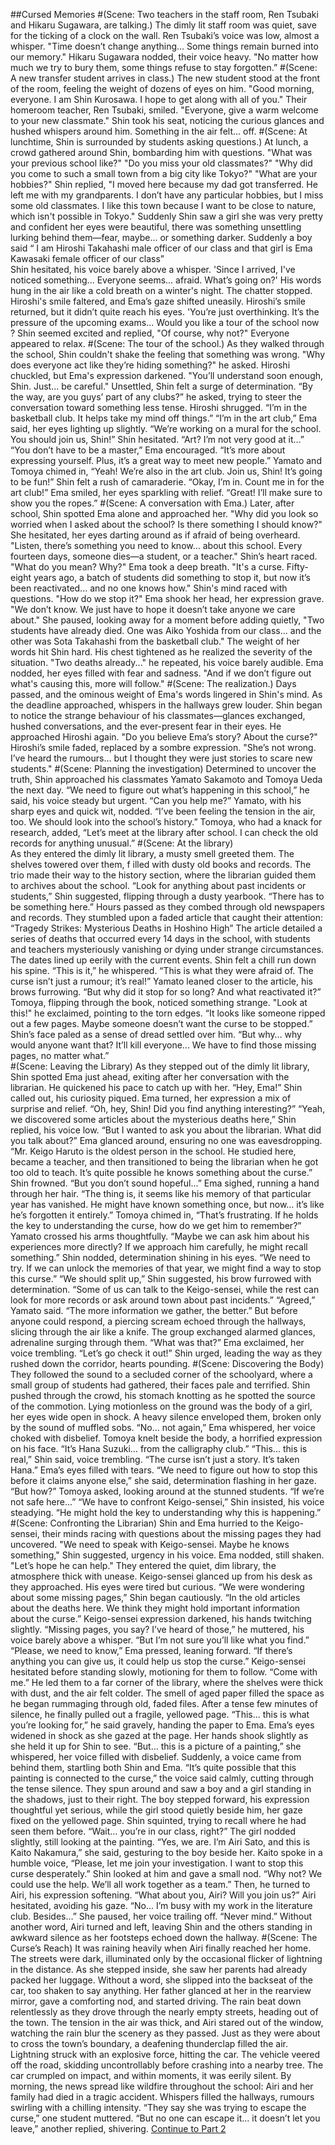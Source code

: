 ##Cursed Memories
#(Scene: Two teachers in the staff room, Ren Tsubaki and Hikaru Sugawara, are talking.) 
The dimly lit staff room was quiet, save for the ticking of a clock on the wall. Ren Tsubaki’s voice was 
low, almost a whisper. 
"Time doesn’t change anything... Some things remain burned into our memory." 
Hikaru Sugawara nodded, their voice heavy. 
"No matter how much we try to bury them, some things refuse to stay forgotten.” 
#(Scene: A new transfer student arrives in class.) 
The new student stood at the front of the room, feeling the weight of dozens of eyes on him. 
"Good morning, everyone. I am Shin Kurosawa. I hope to get along with all of you." 
Their homeroom teacher, Ren Tsubaki, smiled. 
"Everyone, give a warm welcome to your new classmate." 
Shin took his seat, noticing the curious glances and hushed whispers around him. Something in the 
air felt... off. 
#(Scene: At lunchtime, Shin is surrounded by students asking questions.) 
At lunch, a crowd gathered around Shin, bombarding him with questions. 
"What was your previous school like?" 
"Do you miss your old classmates?" 
"Why did you come to such a small town from a big city like Tokyo?" 
"What are your hobbies?" 
Shin replied, "I moved here because my dad got transferred. He left me with my grandparents. I 
don’t have any particular hobbies, but I miss some old classmates. I like this town because I want to 
be close to nature, which isn't possible in Tokyo." 
Suddenly Shin saw a girl she was very pretty and confident her eyes were beautiful, there was 
something unsettling lurking behind them—fear, maybe... or something darker. Suddenly a boy said 
“ I am Hiroshi Takahashi male officer of our class and that girl is Ema Kawasaki female officer of our 
class”  
Shin hesitated, his voice barely above a whisper. 'Since I arrived, I've noticed something... Everyone 
seems... afraid. What’s going on?' 
His words hung in the air like a cold breath on a winter's night. The chatter stopped. Hiroshi's smile 
faltered, and Ema’s gaze shifted uneasily. 
Hiroshi’s smile returned, but it didn’t quite reach his eyes. 'You’re just overthinking. It’s the pressure 
of the upcoming exams... Would you like a tour of the school now ? 
Shin seemed excited and replied, "Of course, why not?" 
Everyone appeared to relax. 
#(Scene: The tour of the school.) 
As they walked through the school, Shin couldn't shake the feeling that something was wrong. 
"Why does everyone act like they’re hiding something?" he asked. 
Hiroshi chuckled, but Ema's expression darkened. 
"You’ll understand soon enough, Shin. Just... be careful." 
Unsettled, Shin felt a surge of determination. “By the way, are you guys’ part of any clubs?” he asked, 
trying to steer the conversation toward something less tense. 
Hiroshi shrugged. “I’m in the basketball club. It helps take my mind off things.” 
“I’m in the art club,” Ema said, her eyes lighting up slightly. “We’re working on a mural for the school. 
You should join us, Shin!” 
Shin hesitated. “Art? I’m not very good at it…” 
“You don’t have to be a master,” Ema encouraged. “It’s more about expressing yourself. Plus, it’s a 
great way to meet new people.” 
Yamato and Tomoya chimed in, “Yeah! We’re also in the art club. Join us, Shin! It’s going to be fun!” 
Shin felt a rush of camaraderie. “Okay, I’m in. Count me in for the art club!” 
Ema smiled, her eyes sparkling with relief. “Great! I’ll make sure to show you the ropes.” 
#(Scene: A conversation with Ema.) 
Later, after school, Shin spotted Ema alone and approached her. 
"Why did you look so worried when I asked about the school? Is there something I should know?" 
She hesitated, her eyes darting around as if afraid of being overheard. 
"Listen, there’s something you need to know... about this school. Every fourteen days, someone 
dies—a student, or a teacher." 
Shin’s heart raced. 
"What do you mean? Why?" 
Ema took a deep breath. 
"It's a curse. Fifty-eight years ago, a batch of students did something to stop it, but now it’s been 
reactivated... and no one knows how." 
Shin's mind raced with questions. 
"How do we stop it?" 
Ema shook her head, her expression grave. 
"We don’t know. We just have to hope it doesn’t take anyone we care about." 
She paused, looking away for a moment before adding quietly, "Two students have already died. One 
was Aiko Yoshida from our class... and the other was Sota Takahashi from the basketball club." 
The weight of her words hit Shin hard. His chest tightened as he realized the severity of the situation. 
"Two deaths already..." he repeated, his voice barely audible. 
Ema nodded, her eyes filled with fear and sadness. "And if we don’t figure out what's causing this, 
more will follow." 
#(Scene: The realization.) 
Days passed, and the ominous weight of Ema's words lingered in Shin's mind. As the deadline 
approached, whispers in the hallways grew louder. 
Shin began to notice the strange behaviour of his classmates—glances exchanged, hushed 
conversations, and the ever-present fear in their eyes. 
He approached Hiroshi again. 
"Do you believe Ema’s story? About the curse?" 
Hiroshi’s smile faded, replaced by a sombre expression. 
"She’s not wrong. I’ve heard the rumours... but I thought they were just stories to scare new 
students." 
#(Scene: Planning the investigation) 
Determined to uncover the truth, Shin approached his classmates Yamato Sakamoto and Tomoya 
Ueda the next day. “We need to figure out what’s happening in this school,” he said, his voice steady 
but urgent. “Can you help me?” 
Yamato, with his sharp eyes and quick wit, nodded. “I’ve been feeling the tension in the air, too. We 
should look into the school’s history.” 
Tomoya, who had a knack for research, added, “Let’s meet at the library after school. I can check the 
old records for anything unusual.” 
#(Scene: At the library)  
As they entered the dimly lit library, a musty smell greeted them. The shelves towered over them, 
f
 illed with dusty old books and records. The trio made their way to the history section, where the 
librarian guided them to archives about the school. 
“Look for anything about past incidents or students,” Shin suggested, flipping through a dusty 
yearbook. “There has to be something here.” 
Hours passed as they combed through old newspapers and records. They stumbled upon a faded 
article that caught their attention: 
“Tragedy Strikes: Mysterious Deaths in Hoshino High” 
The article detailed a series of deaths that occurred every 14 days in the school, with students and 
teachers mysteriously vanishing or dying under strange circumstances. The dates lined up eerily with 
the current events. 
Shin felt a chill run down his spine. “This is it,” he whispered. “This is what they were afraid of. The 
curse isn’t just a rumour; it’s real!” 
Yamato leaned closer to the article, his brows furrowing. “But why did it stop for so long? And what 
reactivated it?” 
Tomoya, flipping through the book, noticed something strange. "Look at this!" he exclaimed, pointing 
to the torn edges. “It looks like someone ripped out a few pages. Maybe someone doesn’t want the 
curse to be stopped.” 
Shin’s face paled as a sense of dread settled over him. “But why… why would anyone want that? It’ll 
kill everyone... We have to find those missing pages, no matter what.”  
#(Scene: Leaving the Library) 
As they stepped out of the dimly lit library, Shin spotted Ema just ahead, exiting after her 
conversation with the librarian. He quickened his pace to catch up with her. 
“Hey, Ema!” Shin called out, his curiosity piqued. 
Ema turned, her expression a mix of surprise and relief. “Oh, hey, Shin! Did you find anything 
interesting?” 
“Yeah, we discovered some articles about the mysterious deaths here,” Shin replied, his voice low. 
“But I wanted to ask you about the librarian. What did you talk about?” 
Ema glanced around, ensuring no one was eavesdropping. “Mr. Keigo Haruto is the oldest person in 
the school. He studied here, became a teacher, and then transitioned to being the librarian when he 
got too old to teach. It’s quite possible he knows something about the curse.” 
Shin frowned. “But you don’t sound hopeful…” 
Ema sighed, running a hand through her hair. “The thing is, it seems like his memory of that 
particular year has vanished. He might have known something once, but now… it’s like he’s forgotten 
it entirely.” 
Tomoya chimed in, “That’s frustrating. If he holds the key to understanding the curse, how do we get 
him to remember?” 
Yamato crossed his arms thoughtfully. “Maybe we can ask him about his experiences more directly? 
If we approach him carefully, he might recall something.” 
Shin nodded, determination shining in his eyes. “We need to try. If we can unlock the memories of 
that year, we might find a way to stop this curse.” 
“We should split up,” Shin suggested, his brow furrowed with determination. “Some of us can talk to 
the Keigo-sensei, while the rest can look for more records or ask around town about past incidents.” 
“Agreed,” Yamato said. “The more information we gather, the better.” 
But before anyone could respond, a piercing scream echoed through the hallways, slicing through 
the air like a knife. The group exchanged alarmed glances, adrenaline surging through them. 
“What was that?” Ema exclaimed, her voice trembling. 
“Let’s go check it out!” Shin urged, leading the way as they rushed down the corridor, hearts 
pounding. 
#(Scene: Discovering the Body) 
They followed the sound to a secluded corner of the schoolyard, where a small group of students 
had gathered, their faces pale and terrified. 
Shin pushed through the crowd, his stomach knotting as he spotted the source of the commotion. 
Lying motionless on the ground was the body of a girl, her eyes wide open in shock. 
A heavy silence enveloped them, broken only by the sound of muffled sobs. 
“No... not again,” Ema whispered, her voice choked with disbelief. 
Tomoya knelt beside the body, a horrified expression on his face. “It’s Hana Suzuki… from the 
calligraphy club.” 
“This... this is real,” Shin said, voice trembling. “The curse isn’t just a story. It’s taken Hana.” 
Ema’s eyes filled with tears. “We need to figure out how to stop this before it claims anyone else,” 
she said, determination flashing in her gaze. 
“But how?” Tomoya asked, looking around at the stunned students. “If we’re not safe here...” 
“We have to confront Keigo-sensei,” Shin insisted, his voice steadying. “He might hold the key to 
understanding why this is happening.” 
#(Scene: Confronting the Librarian) 
Shin and Ema hurried to the Keigo-sensei, their minds racing with questions about the missing pages 
they had uncovered. 
"We need to speak with Keigo-sensei. Maybe he knows something," Shin suggested, urgency in his 
voice. 
Ema nodded, still shaken. "Let’s hope he can help." 
They entered the quiet, dim library, the atmosphere thick with unease. Keigo-sensei glanced up from 
his desk as they approached. His eyes were tired but curious. 
“We were wondering about some missing pages,” Shin began cautiously. “In the old articles about 
the deaths here. We think they might hold important information about the curse.” 
Keigo-sensei expression darkened, his hands twitching slightly. “Missing pages, you say? I’ve heard of 
those,” he muttered, his voice barely above a whisper. “But I’m not sure you’ll like what you find.” 
“Please, we need to know,” Ema pressed, leaning forward. “If there’s anything you can give us, it 
could help us stop the curse.” 
Keigo-sensei hesitated before standing slowly, motioning for them to follow. “Come with me.” 
He led them to a far corner of the library, where the shelves were thick with dust, and the air felt 
colder. The smell of aged paper filled the space as he began rummaging through old, faded files. 
After a tense few minutes of silence, he finally pulled out a fragile, yellowed page. 
“This... this is what you’re looking for,” he said gravely, handing the paper to Ema. 
Ema’s eyes widened in shock as she gazed at the page. Her hands shook slightly as she held it up for 
Shin to see. 
“But... this is a picture of a painting,” she whispered, her voice filled with disbelief. 
Suddenly, a voice came from behind them, startling both Shin and Ema. 
“It’s quite possible that this painting is connected to the curse,” the voice said calmly, cutting through 
the tense silence. 
They spun around and saw a boy and a girl standing in the shadows, just to their right. The boy 
stepped forward, his expression thoughtful yet serious, while the girl stood quietly beside him, her 
gaze fixed on the yellowed page. 
Shin squinted, trying to recall where he had seen them before. “Wait… you’re in our class, right?” 
The girl nodded slightly, still looking at the painting. “Yes, we are. I’m Airi Sato, and this is Kaito 
Nakamura,” she said, gesturing to the boy beside her. 
Kaito spoke in a humble voice, “Please, let me join your investigation. I want to stop this curse 
desperately.” 
Shin looked at him and gave a small nod. “Why not? We could use the help. We’ll all work together 
as a team.” 
Then, he turned to Airi, his expression softening. “What about you, Airi? Will you join us?” 
Airi hesitated, avoiding his gaze. “No... I’m busy with my work in the literature club. Besides…” She 
paused, her voice trailing off. “Never mind.” 
Without another word, Airi turned and left, leaving Shin and the others standing in awkward silence 
as her footsteps echoed down the hallway. 
#(Scene: The Curse’s Reach) 
It was raining heavily when Airi finally reached her home. The streets were dark, illuminated only by 
the occasional flicker of lightning in the distance. As she stepped inside, she saw her parents had 
already packed her luggage. Without a word, she slipped into the backseat of the car, too shaken to 
say anything. Her father glanced at her in the rearview mirror, gave a comforting nod, and started 
driving. 
The rain beat down relentlessly as they drove through the nearly empty streets, heading out of the 
town. The tension in the air was thick, and Airi stared out of the window, watching the rain blur the 
scenery as they passed. 
Just as they were about to cross the town’s boundary, a deafening thunderclap filled the air. 
Lightning struck with an explosive force, hitting the car. The vehicle veered off the road, skidding 
uncontrollably before crashing into a nearby tree. The car crumpled on impact, and within moments, 
it was eerily silent. 
By morning, the news spread like wildfire throughout the school: Airi and her family had died in a 
tragic accident. Whispers filled the hallways, rumours swirling with a chilling intensity. 
“They say she was trying to escape the curse,” one student muttered. 
“But no one can escape it… it doesn’t let you leave,” another replied, shivering. 
[Continue to Part 2](cursed-memories/part2.md)
